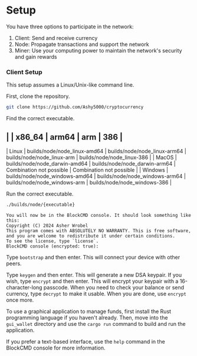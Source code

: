 # Setup
You have three options to participate in the network:
1. Client: Send and receive currency
2. Node: Propagate transactions and support the network
3. Miner: Use your computing power to maintain the network's security and gain
   rewards

### Client Setup
This setup assumes a Linux/Unix-like command line.

First, clone the repository.

```bash
git clone https://github.com/Ashy5000/cryptocurrency
```

Find the correct executable.

|         | x86_64                         | arm64                          | arm                          | 386                          |
-------------------------------------------------------------------------------------------------------------------------------------------
| Linux   | builds/node/node_linux-amd64   | builds/node/node_linux-arm64   | builds/node/node_linux-arm   | builds/node/node_linux-386   |
| MacOS   | builds/node/node_darwin-amd64  | builds/node/node_darwin-arm64  | Combination not possible     | Combination not possible     |
| Windows | builds/node/node_windows-amd64 | builds/node/node_windows-arm64 | builds/node/node_windows-arm | builds/node/node_windows-386 |

Run the correct executable.

```bash
./builds/node/{executable}
```

```
You will now be in the BlockCMD console. It should look something like this:
Copyright (C) 2024 Asher Wrobel
This program comes with ABSOLUTELY NO WARRANTY. This is free software, and you are welcome to redistribute it under certain conditions.
To see the license, type `license`.
BlockCMD console (encrypted: true):
```

Type `bootstrap` and then enter. This will connect your device with other peers.

Type `keygen` and then enter. This will generate a new DSA keypair. If you wish, type `encrypt` and then enter. This will encrypt your keypair with a 16-character-long passcode. When you need to check your balance or send currency, type `decrypt` to make it usable. When you are done, use `encrypt` once more.

To use a graphical application to manage funds, first install the Rust programming language if you haven't already. Then, move into the `gui_wallet` directory and use the `cargo run` command to build and run the application.

If you prefer a text-based interface, use the `help` command in the BlockCMD console for more information.
